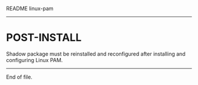 README linux-pam

---


POST-INSTALL
============

Shadow package must be reinstalled and reconfigured after installing and
configuring Linux PAM.


---

End of file.
